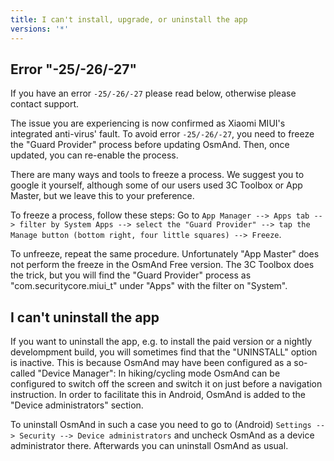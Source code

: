 ```yaml
---
title: I can't install, upgrade, or uninstall the app
versions: '*'
---
```


## Error "-25/-26/-27"
If you have an error `-25/-26/-27` please read below, otherwise please
contact support.

The issue you are experiencing is now confirmed as
Xiaomi MIUI's integrated anti-virus' fault. To avoid error
`-25/-26/-27`, you need to freeze the "Guard Provider" process before
updating OsmAnd. Then, once updated, you can re-enable the process.

There are many ways and tools to freeze a process. We suggest you to
google it yourself, although some of our users used 3C Toolbox or App
Master, but we leave this to your preference.

To freeze a process, follow these steps: Go to `App Manager --> Apps tab
--> filter by System Apps --> select the "Guard Provider" --> tap the
Manage button (bottom right, four little squares) --> Freeze`.

To unfreeze, repeat the same procedure. Unfortunately "App Master" does not
perform the freeze in the OsmAnd Free version. The 3C Toolbox does the trick, but you
will find the "Guard Provider" process as "com.securitycore.miui\_t"
under "Apps" with the filter on "System".

## I can't uninstall the app

If you want to uninstall the app, e.g. to
install the paid version or a nightly develompment build, you will sometimes find
that the "UNINSTALL" option is inactive. This is because OsmAnd may have been
configured as a so-called "Device Manager": In hiking/cycling mode OsmAnd can be configured to switch off the
screen and switch it on just before a navigation instruction.
In order to facilitate this in Android, OsmAnd is added to the
"Device administrators" section.

To uninstall OsmAnd in such a case you need to go to (Android)
`Settings --> Security --> Device administrators` and uncheck OsmAnd as a
device administrator there. Afterwards you can uninstall OsmAnd as usual.
